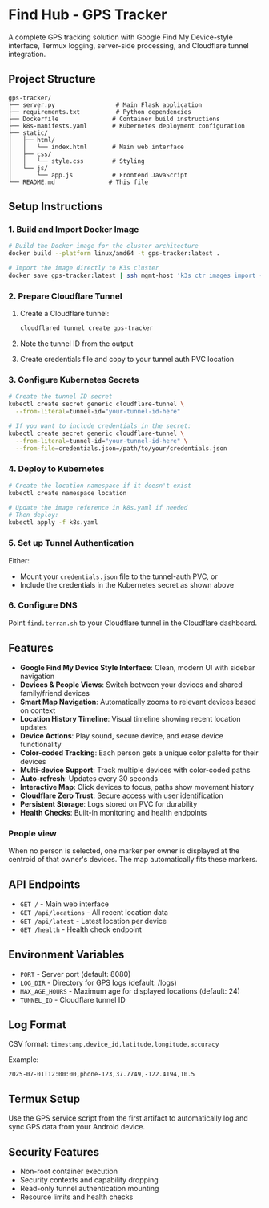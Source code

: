 # Find Hub - GPS Tracker

A complete GPS tracking solution with Google Find My Device-style interface, Termux logging, server-side processing, and Cloudflare tunnel integration.

## Project Structure

```
gps-tracker/
├── server.py                 # Main Flask application
├── requirements.txt          # Python dependencies
├── Dockerfile               # Container build instructions
├── k8s-manifests.yaml       # Kubernetes deployment configuration
├── static/
│   ├── html/
│   │   └── index.html       # Main web interface
│   ├── css/
│   │   └── style.css        # Styling
│   └── js/
│       └── app.js           # Frontend JavaScript
└── README.md               # This file
```

## Setup Instructions

### 1. Build and Import Docker Image

```bash
# Build the Docker image for the cluster architecture
docker build --platform linux/amd64 -t gps-tracker:latest .

# Import the image directly to K3s cluster
docker save gps-tracker:latest | ssh mgmt-host 'k3s ctr images import -'
```

### 2. Prepare Cloudflare Tunnel

1. Create a Cloudflare tunnel:
   ```bash
   cloudflared tunnel create gps-tracker
   ```

2. Note the tunnel ID from the output

3. Create credentials file and copy to your tunnel auth PVC location

### 3. Configure Kubernetes Secrets

```bash
# Create the tunnel ID secret
kubectl create secret generic cloudflare-tunnel \
  --from-literal=tunnel-id="your-tunnel-id-here"

# If you want to include credentials in the secret:
kubectl create secret generic cloudflare-tunnel \
  --from-literal=tunnel-id="your-tunnel-id-here" \
  --from-file=credentials.json=/path/to/your/credentials.json
```

### 4. Deploy to Kubernetes

```bash
# Create the location namespace if it doesn't exist
kubectl create namespace location

# Update the image reference in k8s.yaml if needed
# Then deploy:
kubectl apply -f k8s.yaml
```

### 5. Set up Tunnel Authentication

Either:
- Mount your `credentials.json` file to the tunnel-auth PVC, or
- Include the credentials in the Kubernetes secret as shown above

### 6. Configure DNS

Point `find.terran.sh` to your Cloudflare tunnel in the Cloudflare dashboard.

## Features

- **Google Find My Device Style Interface**: Clean, modern UI with sidebar navigation
- **Devices & People Views**: Switch between your devices and shared family/friend devices
- **Smart Map Navigation**: Automatically zooms to relevant devices based on context
- **Location History Timeline**: Visual timeline showing recent location updates
- **Device Actions**: Play sound, secure device, and erase device functionality
- **Color-coded Tracking**: Each person gets a unique color palette for their devices
- **Multi-device Support**: Track multiple devices with color-coded paths
- **Auto-refresh**: Updates every 30 seconds
- **Interactive Map**: Click devices to focus, paths show movement history
- **Cloudflare Zero Trust**: Secure access with user identification
- **Persistent Storage**: Logs stored on PVC for durability
- **Health Checks**: Built-in monitoring and health endpoints

### People view

When no person is selected, one marker per owner is displayed at the centroid of that owner's devices. The map automatically fits these markers.

## API Endpoints

- `GET /` - Main web interface
- `GET /api/locations` - All recent location data
- `GET /api/latest` - Latest location per device
- `GET /health` - Health check endpoint

## Environment Variables

- `PORT` - Server port (default: 8080)
- `LOG_DIR` - Directory for GPS logs (default: /logs)
- `MAX_AGE_HOURS` - Maximum age for displayed locations (default: 24)
- `TUNNEL_ID` - Cloudflare tunnel ID

## Log Format

CSV format: `timestamp,device_id,latitude,longitude,accuracy`

Example:
```
2025-07-01T12:00:00,phone-123,37.7749,-122.4194,10.5
```

## Termux Setup

Use the GPS service script from the first artifact to automatically log and sync GPS data from your Android device.

## Security Features

- Non-root container execution
- Security contexts and capability dropping
- Read-only tunnel authentication mounting
- Resource limits and health checks